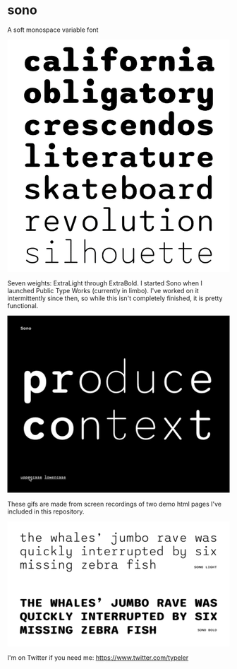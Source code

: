 # sono
A soft monospace variable font

![Sample of Sono Family.](animated-sono.gif "animated sono")

Seven weights: ExtraLight through ExtraBold. I started Sono when I launched Public Type Works (currently in limbo). I've worked on it intermittently since then, so while this isn't completely finished, it is pretty functional.

![Animated  Sono.](sono-words.gif "another animated sono")

These gifs are made from screen recordings of two demo html pages I've included in this repository.

![Pangrams with Sono.](sono-pangram.png "pangrams")


I'm on Twitter if you need me: https://www.twitter.com/typeler
